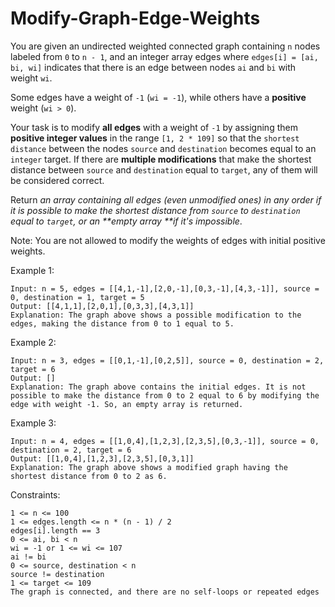 # Modify-Graph-Edge-Weights

You are given an undirected weighted connected graph containing `n` nodes labeled from `0` to `n - 1`, and an integer array edges where `edges[i] = [ai, bi, wi]` indicates that there is an edge between nodes `ai` and `bi` with weight `wi`.

Some edges have a weight of `-1` (`wi = -1`), while others have a **positive** weight (`wi > 0`).

Your task is to modify **all edges** with a weight of `-1` by assigning them **positive integer values** in the range `[1, 2 * 109]` so that the `shortest distance` between the nodes `source` and `destination` becomes equal to an `integer` target. If there are **multiple modifications** that make the shortest distance between `source` and `destination` equal to `target`, any of them will be considered correct.

Return _an array containing all edges (even unmodified ones) in any order if it is possible to make the shortest distance from `source` to `destination` equal to `target`, or an **empty array **if it's impossible_.

Note: You are not allowed to modify the weights of edges with initial positive weights.

 

Example 1:

```
Input: n = 5, edges = [[4,1,-1],[2,0,-1],[0,3,-1],[4,3,-1]], source = 0, destination = 1, target = 5
Output: [[4,1,1],[2,0,1],[0,3,3],[4,3,1]]
Explanation: The graph above shows a possible modification to the edges, making the distance from 0 to 1 equal to 5.
```
Example 2:

```
Input: n = 3, edges = [[0,1,-1],[0,2,5]], source = 0, destination = 2, target = 6
Output: []
Explanation: The graph above contains the initial edges. It is not possible to make the distance from 0 to 2 equal to 6 by modifying the edge with weight -1. So, an empty array is returned.
```
Example 3:


```
Input: n = 4, edges = [[1,0,4],[1,2,3],[2,3,5],[0,3,-1]], source = 0, destination = 2, target = 6
Output: [[1,0,4],[1,2,3],[2,3,5],[0,3,1]]
Explanation: The graph above shows a modified graph having the shortest distance from 0 to 2 as 6.
```

Constraints:
```
1 <= n <= 100
1 <= edges.length <= n * (n - 1) / 2
edges[i].length == 3
0 <= ai, bi < n
wi = -1 or 1 <= wi <= 107
ai != bi
0 <= source, destination < n
source != destination
1 <= target <= 109
The graph is connected, and there are no self-loops or repeated edges
```

